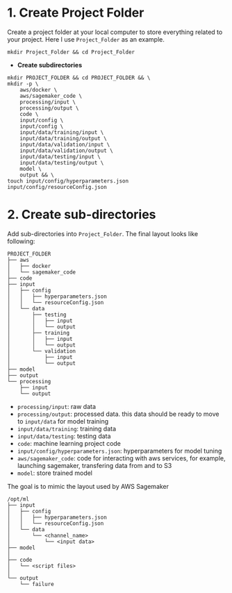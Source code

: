# 1. Create Project Folder

Create a project folder at your local computer to store everything related to your project. Here I use `Project_Folder` as an example.

`mkdir Project_Folder && cd Project_Folder`

* **Create subdirectories**

```
mkdir PROJECT_FOLDER && cd PROJECT_FOLDER && \
mkdir -p \
    aws/docker \
    aws/sagemaker_code \
    processing/input \
    processing/output \
    code \
    input/config \
    input/config \
    input/data/training/input \
    input/data/training/output \
    input/data/validation/input \
    input/data/validation/output \
    input/data/testing/input \
    input/data/testing/output \
    model \
    output && \
touch input/config/hyperparameters.json input/config/resourceConfig.json
```

# 2. Create sub-directories

Add sub-directories into `Project_Folder`. The final layout looks like following:

```
PROJECT_FOLDER
├── aws
│   ├── docker
│   └── sagemaker_code
├── code
├── input
│   ├── config
│   │   ├── hyperparameters.json
│   │   └── resourceConfig.json
│   └── data
│       ├── testing
│       │   ├── input
│       │   └── output
│       ├── training
│       │   ├── input
│       │   └── output
│       └── validation
│           ├── input
│           └── output
├── model
├── output
└── processing
    ├── input
    └── output
```

* `processing/input`: raw data
* `processing/output`: processed data. this data should be ready to move to `input/data` for model training
* `input/data/training`: training data
* `input/data/testing`: testing data
* `code`: machine learning project code
* `input/config/hyperparameters.json`: hyperparameters for model tuning
* `aws/sagemaker_code`: code for interacting with aws services, for example, launching sagemaker, transfering data from and to S3
* `model`: store trained model


The goal is to mimic the layout used by AWS Sagemaker

```
/opt/ml
├── input
│   ├── config
│   │   ├── hyperparameters.json
│   │   └── resourceConfig.json
│   └── data
│       └── <channel_name>
│           └── <input data>
├── model
│ 
├── code
│   └── <script files>
│
└── output
    └── failure
```
